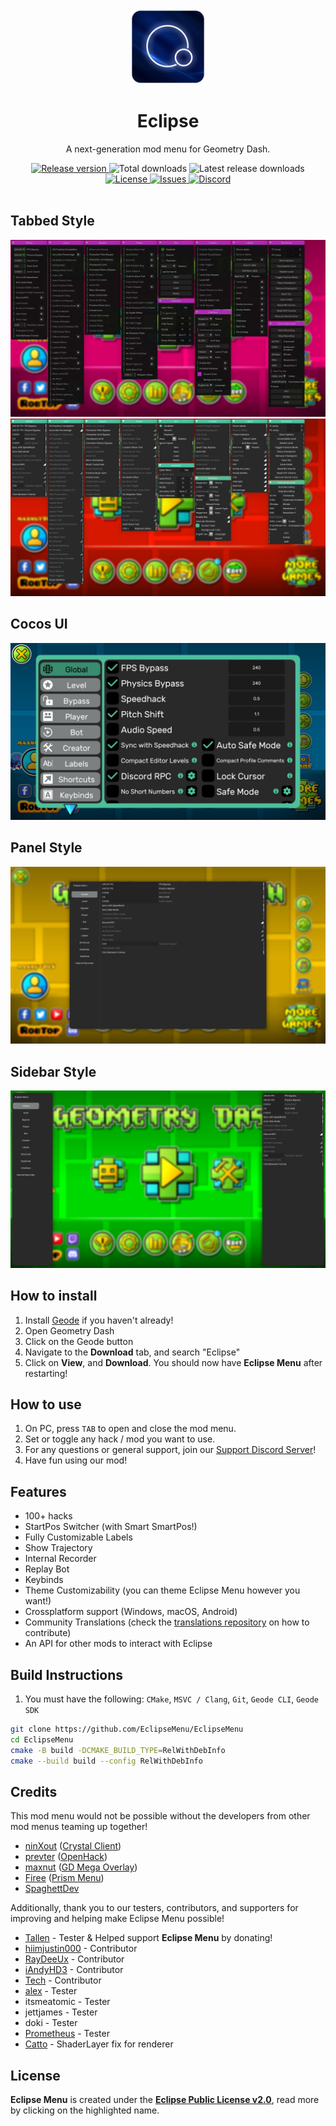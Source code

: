 <div align="center">
   <a href="https://github.com/EclipseMenu/EclipseMenu">
      <img src="logo.png" alt="Logo" width="120" height="120">
   </a>
   <h1 align="center">Eclipse</h1>
   <p align="center">
      A next-generation mod menu for Geometry Dash.
   </p>
</div>
<div align="center">
    <a href="https://github.com/EclipseMenu/EclipseMenu/latest">
          <img src="https://img.shields.io/github/v/release/EclipseMenu/EclipseMenu" alt="Release version">
    </a>
    <img src="https://img.shields.io/github/downloads/EclipseMenu/EclipseMenu/total" alt="Total downloads">
    <img src="https://img.shields.io/github/downloads/EclipseMenu/EclipseMenu/latest/total" alt="Latest release downloads">
    <a href="LICENSE.md">
      <img src="https://img.shields.io/github/license/EclipseMenu/EclipseMenu" alt="License">
    </a>
    <a href="https://github.com/EclipseMenu/EclipseMenu/issues">
      <img src="https://img.shields.io/github/issues/EclipseMenu/EclipseMenu" alt="Issues">
    </a>
    <a href="https://discord.gg/NnpwFRDMND">
      <img src="https://img.shields.io/discord/1256092297829945414?label=discord&logo=discord" alt="Discord">
    </a>
</div>
<br>

## Tabbed Style
<img src="screenshots/tabbed1.jpg" alt="Tabbed Style">
<img src="screenshots/tabbed2.jpg" alt="Tabbed Style">

## Cocos UI
<img src="screenshots/cocos1.jpg" alt="Cocos Style">

## Panel Style 
<img src="screenshots/panel1.jpg" alt="Panel Style">

## Sidebar Style 
<img src="screenshots/sidebar1.jpg" alt="Sidebar Style">

## How to install
1. Install [Geode](https://geode-sdk.org) if you haven't already!
2. Open Geometry Dash
3. Click on the Geode button
4. Navigate to the **Download** tab, and search "Eclipse"
5. Click on **View**, and **Download**. You should now have **Eclipse Menu** after restarting!

## How to use
1. On PC, press `TAB` to open and close the mod menu.
2. Set or toggle any hack / mod you want to use.
3. For any questions or general support, join our [Support Discord Server](https://discord.gg/NnpwFRDMND)!
4. Have fun using our mod!

## Features
- 100+ hacks
- StartPos Switcher (with Smart SmartPos!)
- Fully Customizable Labels
- Show Trajectory
- Internal Recorder
- Replay Bot
- Keybinds
- Theme Customizability (you can theme Eclipse Menu however you want!)
- Crossplatform support (Windows, macOS, Android)
- Community Translations (check the [translations repository](https://github.com/EclipseMenu/translations) on how to contribute)
- An API for other mods to interact with Eclipse

## Build Instructions
1. You must have the following: `CMake`, `MSVC / Clang`, `Git`, `Geode CLI`, `Geode SDK`
```bash
git clone https://github.com/EclipseMenu/EclipseMenu
cd EclipseMenu
cmake -B build -DCMAKE_BUILD_TYPE=RelWithDebInfo
cmake --build build --config RelWithDebInfo
```

## Credits
This mod menu would not be possible without the developers from other mod menus teaming up together!
- [ninXout](https://github.com/ninXout) ([Crystal Client](https://github.com/ninXout/Crystal-Client))
- [prevter](https://github.com/Prevter) ([OpenHack](https://github.com/Prevter/OpenHack))
- [maxnut](https://github.com/maxnut) ([GD Mega Overlay](https://github.com/maxnut/GDMegaOverlay))
- [Firee](https://github.com/FireMario211) ([Prism Menu](https://github.com/FireMario211/Prism-Menu))
- [SpaghettDev](https://github.com/SpaghettDev)

Additionally, thank you to our testers, contributors, and supporters for improving and helping make Eclipse Menu possible!
- [Tallen](https://tallensuired.carrd.co/) - Tester & Helped support **Eclipse Menu** by donating!
- [hiimjustin000](https://github.com/hiimjustin000) - Contributor
- [RayDeeUx](https://github.com/RayDeeUx) - Contributor
- [iAndyHD3](https://github.com/iAndyHD3) - Contributor
- [Tech](https://github.com/TechStudent11) - Contributor
- [alex](https://www.youtube.com/channel/UC4SWcPASJplMrIT6YI8QcSw) - Tester
- itsmeatomic - Tester
- jettjames - Tester
- doki - Tester
- [Prometheus](https://github.com/Prometheus-03) - Tester
- [Catto](https://github.com/CattoDev/GatoBot/) - ShaderLayer fix for renderer

## License
**Eclipse Menu** is created under the **[Eclipse Public License v2.0](https://choosealicense.com/licenses/epl-2.0/)**, read more by clicking on the highlighted name.

